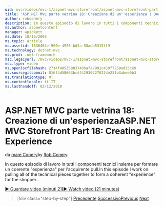 ```yaml
---
uid: mvc/videos/mvc-1/aspnet-mvc-storefront/aspnet-mvc-storefront-part-18-creating-an-experience
title: 'ASP.NET MVC parte vetrina 18: Creazione di un''esperienza | Documenti Microsoft'
author: robconery
description: In questo episodio di lavoro in tutti i componenti tecnici insieme per formare un coerente 'esperienza' per l'acquirente pull.
ms.author: aspnetcontent
manager: wpickett
ms.date: 10/16/2008
ms.topic: article
ms.assetid: 1636464e-900e-4926-bd5a-88adb5315ff9
ms.technology: dotnet-mvc
ms.prod: .net-framework
msc.legacyurl: /mvc/videos/mvc-1/aspnet-mvc-storefront/aspnet-mvc-storefront-part-18-creating-an-experience
msc.type: video
ms.openlocfilehash: 2714f48535883740bafa7991c430f7259ad33ce9
ms.sourcegitcommit: 016f4d58663bcd442930227022de23fb3abee0b3
ms.translationtype: MT
ms.contentlocale: it-IT
ms.lasthandoff: 02/12/2018
---
```

<a name="aspnet-mvc-storefront-part-18-creating-an-experience"></a><span data-ttu-id="35624-103">ASP.NET MVC parte vetrina 18: Creazione di un'esperienza</span><span class="sxs-lookup"><span data-stu-id="35624-103">ASP.NET MVC Storefront Part 18: Creating An Experience</span></span>
====================
<span data-ttu-id="35624-104">da [mare Conery](https://github.com/robconery)</span><span class="sxs-lookup"><span data-stu-id="35624-104">by [Rob Conery](https://github.com/robconery)</span></span>

<span data-ttu-id="35624-105">In questo episodio di lavoro in tutti i componenti tecnici insieme per formare un coerente "esperienza" per l'acquirente pull.</span><span class="sxs-lookup"><span data-stu-id="35624-105">In this episode I work on pulling all of the technical pieces together to form a coherent "experience" for the shopper.</span></span>

[<span data-ttu-id="35624-106">&#9654; Guardare video (minuti 21)</span><span class="sxs-lookup"><span data-stu-id="35624-106">&#9654; Watch video (21 minutes)</span></span>](https://channel9.msdn.com/Blogs/ASP-NET-Site-Videos/aspnet-mvc-storefront-part-18-creating-an-experience)

>[!div class="step-by-step"]
<span data-ttu-id="35624-107">[Precedente](aspnet-mvc-storefront-part-17-checkout-with-jeff-atwood.md)
[Successivo](aspnet-mvc-storefront-part-19-processing-orders-with-windows-workflow.md)</span><span class="sxs-lookup"><span data-stu-id="35624-107">[Previous](aspnet-mvc-storefront-part-17-checkout-with-jeff-atwood.md)
[Next](aspnet-mvc-storefront-part-19-processing-orders-with-windows-workflow.md)</span></span>
